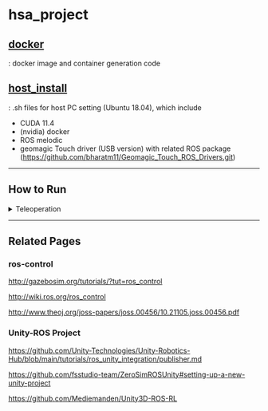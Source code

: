 # hsa_project
## [docker](https://github.com/hoo223/hsa_project/tree/master/docker)
: docker image and container generation code

## [host_install](https://github.com/hoo223/hsa_project/tree/master/host_install)
: .sh files for host PC setting (Ubuntu 18.04), which include
* CUDA 11.4
* (nvidia) docker    
* ROS melodic    
* geomagic Touch driver (USB version) with related ROS package (https://github.com/bharatm11/Geomagic_Touch_ROS_Drivers.git)   

***

## How to Run
<details>
<summary>Teleoperation</summary>
  
1. Gazebo
    * Host PC (Terminal 1)
        ```
        hp
        haptic
        ```
    * ros container (Terminal 2~4)
        ```
        ursim
        interface_v
        teleop
        ```

2. Unity
    * Host PC (Terminal 1)
        ```
        hp
        haptic
        ```
    * unity contatiner (Terminal 2)
        ```
        unity
        ```
        run the project and start 
    * ros container (Terminal 3~7)
        ```
        ut
        controller
        uhi
        interface_v
        teleop
        ```
        
3. Real UR10
    * Host PC (Terminal 1)
        ```
        hp
        haptic
        ```
    * ur10 contatiner (Terminal 2)
        ```
        ur10_tcp
        ```
    * Teachpendent   
        1) run program   
        2) load program -> ExternalControl.urp   
        3) play button   
    * ros container (Terminal 3~4)
        ```
        interface_r
        teleop
        ```
</details>

***

## Related Pages
### ros-control
http://gazebosim.org/tutorials/?tut=ros_control

http://wiki.ros.org/ros_control

http://www.theoj.org/joss-papers/joss.00456/10.21105.joss.00456.pdf

### Unity-ROS Project
https://github.com/Unity-Technologies/Unity-Robotics-Hub/blob/main/tutorials/ros_unity_integration/publisher.md

https://github.com/fsstudio-team/ZeroSimROSUnity#setting-up-a-new-unity-project

https://github.com/Mediemanden/Unity3D-ROS-RL
